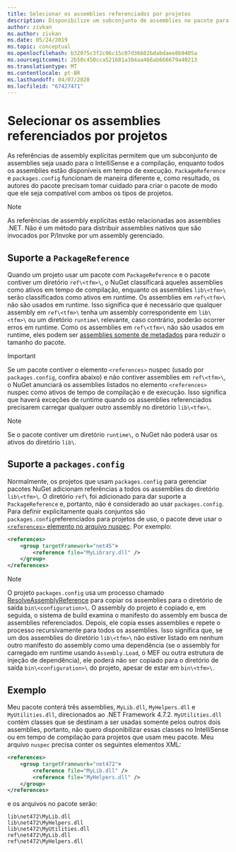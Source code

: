 ```yaml
---
title: Selecionar os assemblies referenciados por projetos
description: Disponibilize um subconjunto de assemblies no pacote para o compilador, enquanto todos os assemblies estão disponíveis em runtime.
author: zivkan
ms.author: zivkan
ms.date: 05/24/2019
ms.topic: conceptual
ms.openlocfilehash: b32075c3f2c06c15c07d36602bdabdaee8b9405a
ms.sourcegitcommit: 2b50c450cca521681a384aa466ab666679a40213
ms.translationtype: MT
ms.contentlocale: pt-BR
ms.lasthandoff: 04/07/2020
ms.locfileid: "67427471"
---
```

# <a name="select-assemblies-referenced-by-projects"></a>Selecionar os assemblies referenciados por projetos

As referências de assembly explícitas permitem que um subconjunto de assemblies seja usado para o IntelliSense e a compilação, enquanto todos os assemblies estão disponíveis em tempo de execução. `PackageReference` e `packages.config` funcionam de maneira diferente e, como resultado, os autores do pacote precisam tomar cuidado para criar o pacote de modo que ele seja compatível com ambos os tipos de projetos.

> [!Note]
> As referências de assembly explícitas estão relacionadas aos assemblies .NET. Não é um método para distribuir assemblies nativos que são invocados por P/Invoke por um assembly gerenciado.

## <a name="packagereference-support"></a>Suporte a `PackageReference`

Quando um projeto usar um pacote com `PackageReference` e o pacote contiver um diretório `ref\<tfm>\`, o NuGet classificará aqueles assemblies como ativos em tempo de compilação, enquanto os assemblies `lib\<tfm>\` serão classificados como ativos em runtime. Os assemblies em `ref\<tfm>\` não são usados em runtime. Isso significa que é necessário que qualquer assembly em `ref\<tfm>\` tenha um assembly correspondente em `lib\<tfm>\` ou um diretório `runtime\` relevante, caso contrário, poderão ocorrer erros em runtime. Como os assemblies em `ref\<tfm>\` não são usados em runtime, eles podem ser [assemblies somente de metadados](https://github.com/dotnet/roslyn/blob/master/docs/features/refout.md) para reduzir o tamanho do pacote.

> [!Important]
> Se um pacote contiver o elemento `<references>` nuspec (usado por `packages.config`, confira abaixo) e não contiver assemblies em `ref\<tfm>\`, o NuGet anunciará os assemblies listados no elemento `<references>` nuspec como ativos de tempo de compilação e de execução. Isso significa que haverá exceções de runtime quando os assemblies referenciados precisarem carregar qualquer outro assembly no diretório `lib\<tfm>\`.

> [!Note]
> Se o pacote contiver um diretório `runtime\`, o NuGet não poderá usar os ativos do diretório `lib\`.

## <a name="packagesconfig-support"></a>Suporte a `packages.config`

Normalmente, os projetos que usam `packages.config` para gerenciar pacotes NuGet adicionam referências a todos os assemblies do diretório `lib\<tfm>\`. O diretório `ref\` foi adicionado para dar suporte a `PackageReference` e, portanto, não é considerado ao usar `packages.config`. Para definir explicitamente quais conjuntos são `packages.config`referenciados para projetos de uso, o pacote deve usar o [ `<references>` elemento no arquivo nuspec](../reference/nuspec.md#explicit-assembly-references). Por exemplo:

```xml
<references>
    <group targetFramework="net45">
        <reference file="MyLibrary.dll" />
    </group>
</references>
```

> [!Note]
> O projeto `packages.config` usa um processo chamado [ResolveAssemblyReference](https://github.com/Microsoft/msbuild/blob/master/documentation/wiki/ResolveAssemblyReference.md) para copiar os assemblies para o diretório de saída `bin\<configuration>\`. O assembly do projeto é copiado e, em seguida, o sistema de build examina o manifesto do assembly em busca de assemblies referenciados. Depois, ele copia esses assemblies e repete o processo recursivamente para todos os assemblies. Isso significa que, se um dos assemblies do diretório `lib\<tfm>\` não estiver listado em nenhum outro manifesto do assembly como uma dependência (se o assembly for carregado em runtime usando `Assembly.Load`, o MEF ou outra estrutura de injeção de dependência), ele poderá não ser copiado para o diretório de saída `bin\<configuration>\` do projeto, apesar de estar em `bin\<tfm>\`.

## <a name="example"></a>Exemplo

Meu pacote conterá três assemblies, `MyLib.dll`, `MyHelpers.dll` e `MyUtilities.dll`, direcionados ao .NET Framework 4.7.2. `MyUtilities.dll` contém classes que se destinam a ser usadas somente pelos outros dois assemblies, portanto, não quero disponibilizar essas classes no IntelliSense ou em tempo de compilação para projetos que usam meu pacote. Meu arquivo `nuspec` precisa conter os seguintes elementos XML:

```xml
<references>
    <group targetFramework="net472">
        <reference file="MyLib.dll" />
        <reference file="MyHelpers.dll" />
    </group>
</references>
```

e os arquivos no pacote serão:

```text
lib\net472\MyLib.dll
lib\net472\MyHelpers.dll
lib\net472\MyUtilities.dll
ref\net472\MyLib.dll
ref\net472\MyHelpers.dll
```
